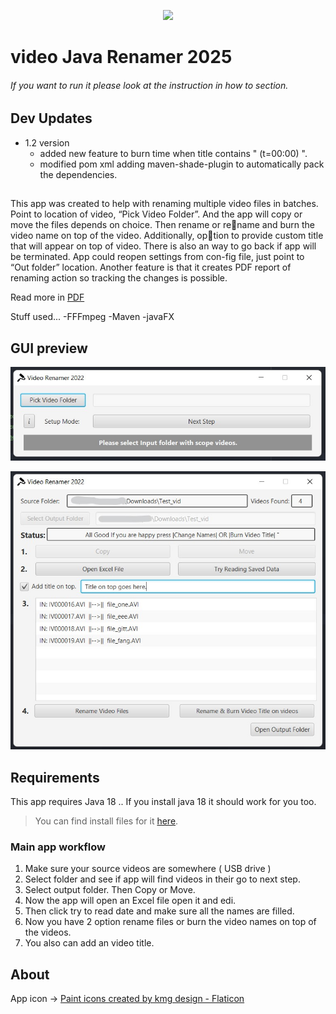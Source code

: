 <p align="center"><img src="http://www.markurion.eu/wp-content/uploads/2017/01/unnamed.gif"></p>

# video Java Renamer 2025
###### If you want to run it please look at the instruction in how to section.


## Dev Updates
- 1.2 version
  - added new feature to burn time when title contains " (t=00:00) ".
  - modified pom xml adding maven-shade-plugin to automatically pack the dependencies.

## 
This app was created to help with renaming multiple video files in
batches. Point to location of video, “Pick Video Folder”. And the app
will copy or move the files depends on choice. Then rename or rename and burn the video name on top of the video. Additionally, option to provide custom title that will appear on top of video. There is
also an way to go back if app will be terminated. App could reopen
settings from con-fig file, just point to “Out folder” location. Another
feature is that it creates PDF report of renaming action so tracking
the changes is possible.

Read more in [PDF](/readme/InfoPDF.pdf) 

Stuff used...
-FFFmpeg
-Maven 
-javaFX

## GUI preview
![Menu](/readme/1.jpg)

![Body](/readme/2.jpg)


## Requirements
This app requires Java 18 .. If you install java 18 it should work for you too.
> You can find install files for it [here](https://www.oracle.com/java/technologies/downloads/#java18).


### Main app workflow
1. Make sure your source videos are somewhere ( USB drive )
2. Select folder and see if app will find videos in their go to next step.
3. Select output folder. Then Copy or Move.
4. Now the app will open an Excel file open it and edi. 
5. Then click try to read date and make sure all the names are filled.
6. Now you have 2 option rename files or burn the video names on top of the videos.
7. You also can add an video title. 

## About
 App icon -> <a href="https://www.flaticon.com/free-icons/paint" title="paint icons">Paint icons created by kmg design - Flaticon</a>